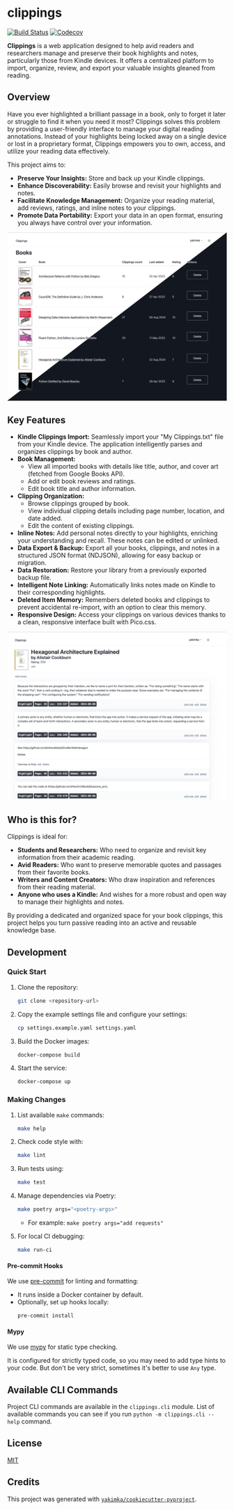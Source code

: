 # clippings

[![Build Status](https://github.com/yakimka/clippings/actions/workflows/workflow-ci.yml/badge.svg?branch=main&event=push)](https://github.com/yakimka/clippings/actions/workflows/workflow-ci.yml)
[![Codecov](https://codecov.io/gh/yakimka/clippings/branch/main/graph/badge.svg)](https://codecov.io/gh/yakimka/clippings)

**Clippings** is a web application designed to help avid readers and researchers manage and preserve
their book highlights and notes, particularly those from Kindle devices. It offers a centralized
platform to import, organize, review, and export your valuable insights gleaned from reading.

## Overview

Have you ever highlighted a brilliant passage in a book, only to forget it later or struggle to find
it when you need it most? Clippings solves this problem by providing a user-friendly interface to
manage your digital reading annotations. Instead of your highlights being locked away on a single
device or lost in a proprietary format, Clippings empowers you to own, access, and utilize your
reading data effectively.

This project aims to:

- **Preserve Your Insights:** Store and back up your Kindle clippings.
- **Enhance Discoverability:** Easily browse and revisit your highlights and notes.
- **Facilitate Knowledge Management:** Organize your reading material, add reviews, ratings, and
  inline notes to your clippings.
- **Promote Data Portability:** Export your data in an open format, ensuring you always have control
  over your information.

![Books List Screenshot](/screenshots/books_list.png)

## Key Features

- **Kindle Clippings Import:** Seamlessly import your "My Clippings.txt" file from your Kindle
  device. The application intelligently parses and organizes clippings by book and author.
- **Book Management:**
    - View all imported books with details like title, author, and cover art (fetched from Google
      Books API).
    - Add or edit book reviews and ratings.
    - Edit book title and author information.
- **Clipping Organization:**
    - Browse clippings grouped by book.
    - View individual clipping details including page number, location, and date added.
    - Edit the content of existing clippings.
- **Inline Notes:** Add personal notes directly to your highlights, enriching your understanding and
  recall. These notes can be edited or unlinked.
- **Data Export & Backup:** Export all your books, clippings, and notes in a structured JSON
  format (NDJSON), allowing for easy backup or migration.
- **Data Restoration:** Restore your library from a previously exported backup file.
- **Intelligent Note Linking:** Automatically links notes made on Kindle to their corresponding
  highlights.
- **Deleted Item Memory:** Remembers deleted books and clippings to prevent accidental re-import,
  with an option to clear this memory.
- **Responsive Design:** Access your clippings on various devices thanks to a clean, responsive
  interface built with Pico.css.

![Books Page Screenshot](/screenshots/book.png)

## Who is this for?

Clippings is ideal for:

- **Students and Researchers:** Who need to organize and revisit key information from their academic
  reading.
- **Avid Readers:** Who want to preserve memorable quotes and passages from their favorite books.
- **Writers and Content Creators:** Who draw inspiration and references from their reading material.
- **Anyone who uses a Kindle:** And wishes for a more robust and open way to manage their highlights
  and notes.

By providing a dedicated and organized space for your book clippings, this project helps you turn
passive reading into an active and reusable knowledge base.

## Development

### Quick Start

1. Clone the repository:
   ```bash
   git clone <repository-url>
   ```
2. Copy the example settings file and configure your settings:
   ```bash
   cp settings.example.yaml settings.yaml
   ```
3. Build the Docker images:
   ```bash
   docker-compose build
   ```
4. Start the service:
   ```bash
   docker-compose up
   ```

### Making Changes

1. List available `make` commands:
   ```bash
   make help
   ```
2. Check code style with:
   ```bash
   make lint
   ```
3. Run tests using:
   ```bash
   make test
   ```
4. Manage dependencies via Poetry:
   ```bash
   make poetry args="<poetry-args>"
   ```
   - For example: `make poetry args="add requests"`

5. For local CI debugging:
   ```bash
   make run-ci
   ```

#### Pre-commit Hooks

We use [pre-commit](https://pre-commit.com/) for linting and formatting:
- It runs inside a Docker container by default.
- Optionally, set up hooks locally:
  ```bash
  pre-commit install
  ```

#### Mypy

We use [mypy](https://mypy.readthedocs.io/en/stable/) for static type checking.

It is configured for strictly typed code, so you may need to add type hints to your code.
But don't be very strict, sometimes it's better to use `Any` type.

## Available CLI Commands

Project CLI commands are available in the `clippings.cli` module.
List of available commands you can see if you run `python -m clippings.cli --help` command.

## License

[MIT](https://github.com/yakimka/clippings/blob/main/LICENSE)

## Credits

This project was generated with [
`yakimka/cookiecutter-pyproject`](https://github.com/yakimka/cookiecutter-pyproject).
